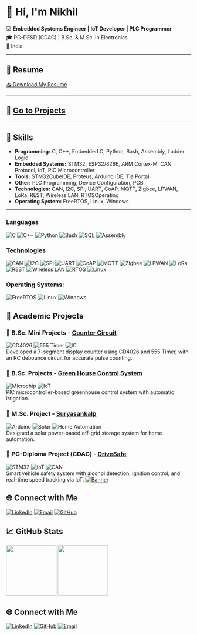 # 👋 Hi, I'm Nikhil
💻 **Embedded Systems Engineer | IoT Developer | PLC Programmer**  
🎓 PG-DESD (CDAC) | B.Sc. & M.Sc. in Electronics  
📍 India

---

## 📄 Resume
[📥 Download My Resume](https://github.com/niikhilkavate/niikhilkavate/raw/main/NikhilResume.pdf)  

---

## 📝 [Go to Projects](#bottom)

---

## 🚀 Skills
- **Programming:** C, C++, Embedded C, Python, Bash, Assembly, Ladder Logic
- **Embedded Systems:** STM32, ESP32/8266, ARM Cortex-M, CAN Protocol, IoT, PIC Microcontroller
- **Tools:** STM32CubeIDE, Proteus, Arduino IDE, Tia Portal
- **Other:** PLC Programming, Device Configuration, PCB
- **Technologies:** CAN, I2C, SPI, UART, CoAP, MQTT, Zigbee,
LPWAN, LoRa, REST, Wireless LAN, RTOSOperating
- **Operating System:** FreeRTOS, Linux, Windows

---


### Languages

![C](https://img.shields.io/badge/-C-000?&logo=C)
![C++](https://img.shields.io/badge/-C++-000?&logo=C%2B%2B&logoColor=00599C)
![Python](https://img.shields.io/badge/-Python-000?&logo=Python)
![Bash](https://img.shields.io/badge/-Bash-000?&logo=gnu-bash&logoColor=white)
![SQL](https://img.shields.io/badge/-SQL-000?&logo=MySQL&logoColor=white)
![Assembly](https://img.shields.io/badge/-Assembly-000?&logo=asm)


### Technologies

![CAN](https://img.shields.io/badge/-CAN-000?&logoColor=white)
![I2C](https://img.shields.io/badge/-I²C-000?&logoColor=white)
![SPI](https://img.shields.io/badge/-SPI-000?&logoColor=white)
![UART](https://img.shields.io/badge/-UART-000?&logoColor=white)
![CoAP](https://img.shields.io/badge/-CoAP-000?&logoColor=white)
![MQTT](https://img.shields.io/badge/-MQTT-000?&logo=eclipse-mosquitto&logoColor=white)
![Zigbee](https://img.shields.io/badge/-Zigbee-000?&logo=zigbee&logoColor=white)
![LPWAN](https://img.shields.io/badge/-LPWAN-000?&logoColor=white)
![LoRa](https://img.shields.io/badge/-LoRa-000?&logo=semtech&logoColor=white)
![REST](https://img.shields.io/badge/-REST-000?&logo=fastapi&logoColor=white)
![Wireless LAN](https://img.shields.io/badge/-Wireless%20LAN-000?&logo=wifi&logoColor=white)
![RTOS](https://img.shields.io/badge/-RTOS-000?&logoColor=white)
![Linux](https://img.shields.io/badge/-Linux-000?&logo=Linux)


### Operating Systems:

![FreeRTOS](https://img.shields.io/badge/-FreeRTOS-000?&logoColor=white)
![Linux](https://img.shields.io/badge/-Linux-000?&logo=linux&logoColor=white)
![Windows](https://img.shields.io/badge/-Windows-000?&logo=microsoft&logoColor=white)


## 📂 Academic Projects
### 🔹 B.Sc. Mini Projects - [Counter Circuit](https://github.com/niikhilkavate/BSC-Electronics-Mini-Project)
![CD4026](https://img.shields.io/badge/CD4026-000?&logoColor=white) ![555 Timer](https://img.shields.io/badge/555%20Timer-000?&logoColor=white) ![IC](https://img.shields.io/badge/IC-000?&logo=electronics&logoColor=white)  
Developed a 7-segment display counter using CD4026 and 555 Timer, with an RC debounce circuit for accurate pulse counting.

### 🔹 B.Sc. Projects - [Green House Control System](https://github.com/niikhilkavate/BSC-Electronics-Project)
![Microchip](https://img.shields.io/badge/PIC-000?&logo=microchip&logoColor=white) ![IoT](https://img.shields.io/badge/IoT-000?&logo=internet-of-things&logoColor=white)  
PIC microcontroller-based greenhouse control system with automatic irrigation.

### 🔹 M.Sc. Project - [Suryasankalp](https://github.com/niikhilkavate/MSC-Electronics-Project)
![Arduino](https://img.shields.io/badge/Arduino-000?&logo=arduino&logoColor=white) ![Solar](https://img.shields.io/badge/Solar-000?&logoColor=white) ![Home Automation](https://img.shields.io/badge/Home%20Automation-000?&logoColor=white)  
Designed a solar power-based off-grid storage system for home automation.

### 🔹 PG-Diploma Project (CDAC) - [DriveSafe](https://github.com/niikhilkavate/PGDiploma-Electronics-Project)
![STM32](https://img.shields.io/badge/STM32-000?&logo=stmicroelectronics&logoColor=white) ![IoT](https://img.shields.io/badge/IoT-000?&logo=internet-of-things&logoColor=white) ![CAN](https://img.shields.io/badge/CAN-000?&logoColor=white)  
Smart vehicle safety system with alcohol detection, ignition control, and real-time speed tracking via IoT.
<a href="https://niikhilkavate.github.io/" target="_blank">
  <img src="./nikhil.gif" alt="Banner" />
</a>

## 🌐 Connect with Me

<!-- ![Banner](./nikhil.gif) -->

[![LinkedIn](https://img.shields.io/badge/-LinkedIn-blue?logo=linkedin&logoColor=white)](https://www.linkedin.com/in/nikhil-kavate-7b7bb3263/)
[![Email](https://img.shields.io/badge/-Email-red?logo=gmail&logoColor=white)](mailto:nikhilkavate@gmail.com)
[![GitHub](https://img.shields.io/badge/-GitHub-black?logo=github&logoColor=white)](https://niikhilkavate.github.io/)


## 📈 GitHub Stats
<a href="https://niikhilkavate.github.io/">
  <img height="137px" src="https://github-readme-stats.vercel.app/api?username=niikhilkavate&hide_title=true&hide_border=true&show_icons=true&include_all_commits=true&count_private=true&line_height=21&text_color=000&icon_color=000&bg_color=0,ea6161,ffc64d,fffc4d,52fa5a&theme=graywhite" />
  <img height="137px" src="https://github-readme-stats.vercel.app/api/top-langs/?username=niikhilkavate&hide=html&hide_title=true&hide_border=true&layout=compact&langs_count=6&text_color=000&icon_color=fff&bg_color=0,52fa5a,4dfcff,c64dff&theme=graywhite" />
</a>

<a id="bottom"></a>


## 🌐 Connect with Me

[![LinkedIn](./linkedin-blink.gif)](https://www.linkedin.com/in/niikhilkavate/)
[![GitHub](./github-blink.gif)](https://github.com/niikhilkavate)
[![Email](./mail-blink.gif)](mailto:nikhilkavate@gmail.com)

